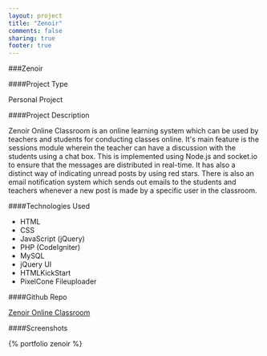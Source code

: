 ```yaml
---
layout: project
title: "Zenoir"
comments: false
sharing: true
footer: true
---
```


###Zenoir

####Project Type

Personal Project


####Project Description

Zenoir Online Classroom is an online learning system which can be used by teachers and students for conducting classes online. It's main feature is the sessions module wherein the teacher can have a discussion with the students using a chat box. This is implemented using Node.js and socket.io to ensure that the messages are distributed in real-time. It has also a distinct way of indicating unread posts by using red stars. There is also an email notification system which sends out emails to the students and teachers whenever a new post is made by a specific user in the classroom.


####Technologies Used

- HTML
- CSS
- JavaScript (jQuery)
- PHP (CodeIgniter)
- MySQL
- jQuery UI
- HTMLKickStart 
- PixelCone Fileuploader


####Github Repo

[Zenoir Online Classroom](https://github.com/anchetaWern/Zenoir-Online-Classroom)



####Screenshots

{% portfolio zenoir %}